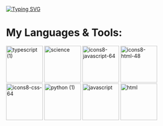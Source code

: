 [![Typing SVG](https://readme-typing-svg.demolab.com?font=Fira+Code&pause=1000&color=8272FF&width=435&lines=Hello+I'm+Leib+👋)](https://git.io/typing-svg)


# My Languages & Tools:
<div style="display: inline-block">
  <img width="100" height="100" alt="typescript (1)" src="https://github.com/user-attachments/assets/db6dd93d-3486-4c66-b286-11fef0e2eef8" />
  <img width="100" height="100" alt="science" src="https://github.com/user-attachments/assets/e5a2e99f-819b-4189-aab4-d42b986b47fa" />
  <img width="100" height="100" alt="icons8-javascript-64" src="https://github.com/user-attachments/assets/cc80ac39-2d8e-4685-8906-72c519c42709" />
  <img width="100" height="100" alt="icons8-html-48" src="https://github.com/user-attachments/assets/565e1197-181e-4ff9-9e4f-6118ce0640fd" />
  <img width="100" height="100" alt="icons8-css-64" src="https://github.com/user-attachments/assets/2f422654-e11e-41b6-87e4-491b573ecf12" />
  <img width="100" height="100" alt="python (1)" src="https://github.com/user-attachments/assets/8c473c82-88d2-457b-8cce-b59c6a18f583" />
  <img width="100" height="100" alt="javascript" src="https://github.com/user-attachments/assets/12219c98-026f-4a51-9368-f6a362194436" />
  <img width="100" height="100" alt="html" src="https://github.com/user-attachments/assets/73769a99-55d8-4356-a13b-5cd41c346145" />
  
</div>
